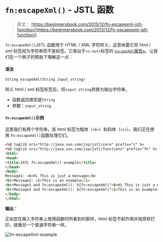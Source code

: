 # `fn:escapeXml()` - JSTL 函数

> 原文： [https://beginnersbook.com/2013/12/fn-escapexml-jstl-function/](https://beginnersbook.com/2013/12/fn-escapexml-jstl-function/)

`fn:escapeXml()`JSTL 函数用于 HTML / XML 字符转义，这意味着它将 html / xml 标签视为字符串而不是标签。它类似于`<c:out>`标签的 [`escapeXml`属性x](https://beginnersbook.com/2013/11/jstl-cout-core-tag/)。让我们在一个例子的帮助下理解这一点：

#### 语法

```html
String escapeXml(String input_string)
```

转义 html / xml 标签标签后，将`input_string`转换为输出字符串。

*   函数返回类型是`String`
*   参数：`input_string`

#### `fn:escapeXml()`示例

这里我们有两个字符串，其 html 标签为粗体（`<b>`）和斜体（`<i>`）。我们正在使用 `fn:escapeXml()`函数处理它们。

```html
<%@ taglib uri="http://java.sun.com/jsp/jstl/core" prefix="c" %>
<%@ taglib uri="http://java.sun.com/jsp/jstl/functions" prefix="fn" %>
<html>
<head>
<title>JSTL fn:escapeXml() example</title>
</head>
<body>
Message1: <b>Hi This is just a message</b>
<br>Message2: <i>This is an example</i>
<br>Message1 and fn:escapeXml(): ${fn:escapeXml("<b>Hi This is just a message</b>")}
<br>Message2 and fn:escapeXml(): ${fn:escapeXml("<i>This is an example</i>")}
</body>
</html>
```

**输出：**

正如您在输入字符串上使用函数时所看到的那样，html 标签不起作用并按原样打印，就像另一个普通字符串一样。

![fn-escapeXml-example](../Images/4a5a5d96ed5aba6b00c86bfac8afe0bc.jpg)